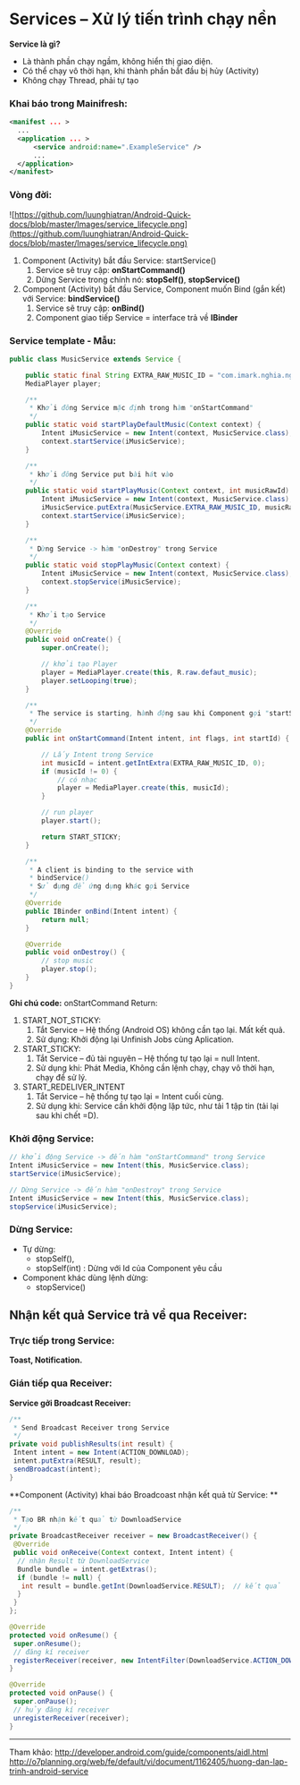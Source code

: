 # Services – Xử lý tiến trình chạy nền
**Service là gì?**
* Là thành phần chạy ngầm, không hiển thị giao diện.
* Có thể chạy vô thời hạn, khi thành phần bắt đầu bị hủy (Activity)
* Không chạy Thread, phải tự tạo

### Khai báo trong Mainifresh:
```xml
<manifest ... >
  ...
  <application ... >
      <service android:name=".ExampleService" />
      ...
  </application>
</manifest>

```

### Vòng đời:
![https://github.com/luunghiatran/Android-Quick-docs/blob/master/Images/service_lifecycle.png](https://github.com/luunghiatran/Android-Quick-docs/blob/master/Images/service_lifecycle.png)


1. Component (Activity) bắt đầu Service: startService()
    1. Service sẽ truy cập: **onStartCommand()**
    2. Dừng Service trong chính nó: **stopSelf()**, **stopService()**
2. Component (Activity) bắt đầu Service, Component muốn Bind (gắn kết) với Service: **bindService()**
    1. Service sẽ truy cập: **onBind()**
    2. Component giao tiếp Service = interface trả về **IBinder**

### Service template - Mẫu:
```java
public class MusicService extends Service {

    public static final String EXTRA_RAW_MUSIC_ID = "com.imark.nghia.nghiaservice_1_start.extra.RAW_MUSIC_ID";
    MediaPlayer player;

    /**
     * Khởi đông Service mặc định trong hàm "onStartCommand"
     */
    public static void startPlayDefaultMusic(Context context) {
        Intent iMusicService = new Intent(context, MusicService.class);
        context.startService(iMusicService);
    }

    /**
     * khởi đông Service put bài hát vào
     */
    public static void startPlayMusic(Context context, int musicRawId) {
        Intent iMusicService = new Intent(context, MusicService.class);
        iMusicService.putExtra(MusicService.EXTRA_RAW_MUSIC_ID, musicRawId);
        context.startService(iMusicService);
    }

    /**
     * Dừng Service -> hàm "onDestroy" trong Service
     */
    public static void stopPlayMusic(Context context) {
        Intent iMusicService = new Intent(context, MusicService.class);
        context.stopService(iMusicService);
    }

    /**
     * Khởi tạo Service
     */
    @Override
    public void onCreate() {
        super.onCreate();

        // khởi tạo Player
        player = MediaPlayer.create(this, R.raw.defaut_music);
        player.setLooping(true);
    }

    /**
     * The service is starting, hành động sau khi Component gọi "startService()"
     */
    @Override
    public int onStartCommand(Intent intent, int flags, int startId) {

        // Lấy Intent trong Service
        int musicId = intent.getIntExtra(EXTRA_RAW_MUSIC_ID, 0);
        if (musicId != 0) {
            // có nhạc
            player = MediaPlayer.create(this, musicId);
        }

        // run player
        player.start();

        return START_STICKY;
    }

    /**
     * A client is binding to the service with
     * bindService()
     * Sử dụng để ứng dụng khác gọi Service
     */
    @Override
    public IBinder onBind(Intent intent) {
        return null;
    }

    @Override
    public void onDestroy() {
        // stop music
        player.stop();
    }
}

```

**Ghi chú code:**
onStartCommand Return:
1. START_NOT_STICKY:
    1. Tắt Service – Hệ thống (Android OS) không cần tạo lại. Mất kết quả.
    2. Sử dụng: Khởi động lại Unfinish Jobs cùng Aplication.
2. START_STICKY:
    1. Tắt Service – đủ tài nguyên – Hệ thống tự tạo lại = null Intent.
    2. Sử dụng khi: Phát Media, Không cần lệnh chạy, chạy vô thời hạn, chạy để sử lý.
3. START_REDELIVER_INTENT
    1. Tắt Service – hệ thống tự tạo lại = Intent cuối cùng.
    2. Sử dụng khi: Service cần khởi động lặp tức, như tải 1 tập tin (tải lại sau khi chết =D).

### Khởi động Service:
```java
// khởi động Service -> đến hàm "onStartCommand" trong Service
Intent iMusicService = new Intent(this, MusicService.class);
startService(iMusicService);

// Dừng Service -> đến hàm "onDestroy" trong Service
Intent iMusicService = new Intent(this, MusicService.class);
stopService(iMusicService);

```
### Dừng Service:
* Tự dừng:
    * stopSelf(),
    * stopSelf(int) : Dừng với Id của Component yêu cầu
* Component khác dùng lệnh dừng:
    * stopService()

## Nhận kết quả Service trả về qua Receiver:
### Trực tiếp trong Service:
**Toast, Notification.**

### Gián tiếp qua Receiver:
**Service gởi Broadcast Receiver:**

```java
/**
 * Send Broadcast Receiver trong Service
 */
private void publishResults(int result) {
 Intent intent = new Intent(ACTION_DOWNLOAD);
 intent.putExtra(RESULT, result);
 sendBroadcast(intent);
}

```
**Component (Activity) khai báo Broadcoast nhận kết quả từ Service:
**
```java
/**
 * Tạo BR nhận kết quả từ DownloadService
 */
private BroadcastReceiver receiver = new BroadcastReceiver() {
 @Override
 public void onReceive(Context context, Intent intent) {
  // nhận Result từ DownloadService
  Bundle bundle = intent.getExtras();
  if (bundle != null) {
   int result = bundle.getInt(DownloadService.RESULT);  // kết quả
  }
 }
};

@Override
protected void onResume() {
 super.onResume();
 // đăng kí receiver
 registerReceiver(receiver, new IntentFilter(DownloadService.ACTION_DOWNLOAD));
}

@Override
protected void onPause() {
 super.onPause();
 // hủy đăng kí receiver
 unregisterReceiver(receiver);
}

```

---
Tham khảo: 
http://developer.android.com/guide/components/aidl.html
http://o7planning.org/web/fe/default/vi/document/1162405/huong-dan-lap-trinh-android-service